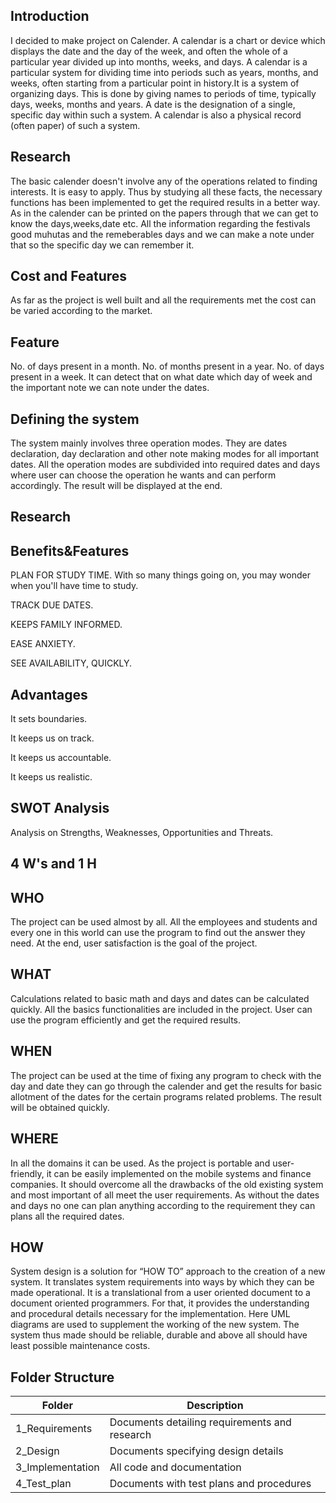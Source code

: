 Introduction
------------
I decided to make project on Calender. A calendar is a chart or device which displays the date and the day of the week, and often the whole of a particular year divided up into months, weeks, and days. A calendar is a particular system for dividing time into periods such as years, months, and weeks, often starting from a particular point in history.It is a system of organizing days. This is done by giving names to periods of time, typically days, weeks, months and years. A date is the designation of a single, specific day within such a system. A calendar is also a physical record (often paper) of such a system.

Research
--------
The basic calender doesn't involve any of the operations related to finding interests. It is easy to apply. Thus by studying all these facts, the necessary functions has been implemented to get the required results in a better way. As in the calender can be printed on the papers through that we can get to know the days,weeks,date etc. All the information regarding the festivals good muhutas and the remeberables days and we can make a note under that so the specific day we can remember it.

Cost and Features
-----------------
As far as the project is well built and all the requirements met the cost can be varied according to the market.

Feature
-------
No. of days present in a month. No. of months present in a year. No. of days present in a week. It can detect that on what date which day of week and the important note we can note under the dates.

Defining the system
-------------------
The system mainly involves three operation modes. They are dates declaration, day declaration and other note making modes for all important dates. All the operation modes are subdivided into required dates and days where user can choose the operation he wants and can perform accordingly. The result will be displayed at the end.

Research
---------
Benefits&Features
-----------------
PLAN FOR STUDY TIME. With so many things going on, you may wonder when you'll have time to study.

TRACK DUE DATES.

KEEPS FAMILY INFORMED.

EASE ANXIETY.

SEE AVAILABILITY, QUICKLY.

Advantages
----------
It sets boundaries.

It keeps us on track.

It keeps us accountable.

It keeps us realistic.

SWOT Analysis
-------------
Analysis on Strengths, Weaknesses, Opportunities and Threats.

4 W's and 1 H
-------------
WHO
----
The project can be used almost by all. All the employees and students and every one in this world can use the program to find out the answer they need. At the end, user satisfaction is the goal of the project.

WHAT
----
Calculations related to basic math and days and dates can be calculated quickly. All the basics functionalities are included in the project. User can use the program efficiently and get the required results.

WHEN
----
The project can be used at the time of fixing any program to check with the day and date they can go through the calender and get the results for basic allotment of the dates for the certain programs related problems. The result will be obtained quickly.

WHERE
------
In all the domains it can be used. As the project is portable and user-friendly, it can be easily implemented on the mobile systems and finance companies. It should overcome all the drawbacks of the old existing system and most important of all meet the user requirements. As without the dates and days no one can plan anything according to the requirement they can plans all the required dates.

HOW
---
System design is a solution for “HOW TO” approach to the creation of a new system. It translates system requirements into ways by which they can be made operational. It is a translational from a user oriented document to a document oriented programmers. For that, it provides the understanding and procedural details necessary for the implementation. Here UML diagrams are used to supplement the working of the new system. The system thus made should be reliable, durable and above all should have least possible maintenance costs.

Folder Structure
----------------
Folder	|Description
-------|------------
1_Requirements	|Documents detailing requirements and research
2_Design	|Documents specifying design details
3_Implementation	|All code and documentation
4_Test_plan	|Documents with test plans and procedures
